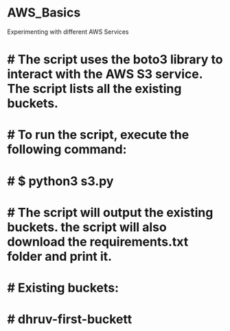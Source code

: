 # AWS_Basics

Experimenting with different AWS Services

# # The script uses the boto3 library to interact with the AWS S3 service. The script lists all the existing buckets.

# # To run the script, execute the following command:

# # $ python3 s3.py

# # The script will output the existing buckets. the script will also download the requirements.txt folder and print it.

# # Existing buckets:

# # dhruv-first-buckett
